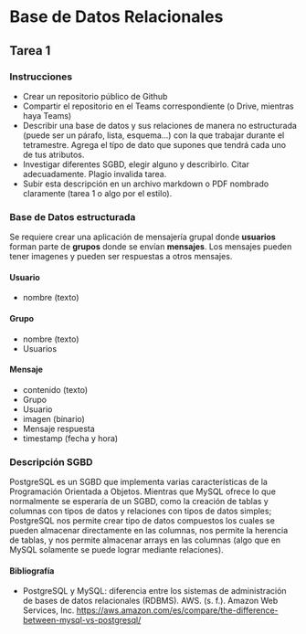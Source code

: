 # Base de Datos Relacionales

## Tarea 1

### Instrucciones

- Crear un repositorio público de Github
- Compartir el repositorio en el Teams correspondiente (o Drive, mientras haya Teams)
- Describir una base de datos y sus relaciones de manera no estructurada (puede ser un párafo, lista, esquema...) con la que trabajar durante el tetramestre. Agrega el típo de dato que supones que tendrá cada uno de tus atributos.
- Investigar diferentes SGBD, elegir alguno y describirlo. Citar adecuadamente. Plagio invalida tarea.
- Subir esta descripción en un archivo markdown o PDF nombrado claramente (tarea 1 o algo por el estilo).

### Base de Datos estructurada

Se requiere crear una aplicación de mensajería grupal donde **usuarios** forman parte de **grupos** donde se envían **mensajes**. Los mensajes pueden tener imagenes y pueden ser respuestas a otros mensajes.

#### Usuario

- nombre (texto)

#### Grupo

- nombre (texto)
- Usuarios

#### Mensaje

- contenido (texto)
- Grupo
- Usuario
- imagen (binario)
- Mensaje respuesta
- timestamp (fecha y hora)

### Descripción SGBD

PostgreSQL es un SGBD que implementa varias características de la Programación Orientada a Objetos. Mientras que MySQL ofrece lo que normalmente se esperaría de un SGBD, como la creación de tablas y columnas con tipos de datos y relaciones con tipos de datos simples; PostgreSQL nos permite crear tipo de datos compuestos los cuales se pueden almacenar directamente en las columnas, nos permite la herencia de tablas, y nos permite almacenar arrays en las columnas (algo que en MySQL solamente se puede lograr mediante relaciones).

#### Bibliografía

- PostgreSQL y MySQL: diferencia entre los sistemas de administración de bases de datos relacionales (RDBMS). AWS. (s. f.). Amazon Web Services, Inc. <https://aws.amazon.com/es/compare/the-difference-between-mysql-vs-postgresql/>
